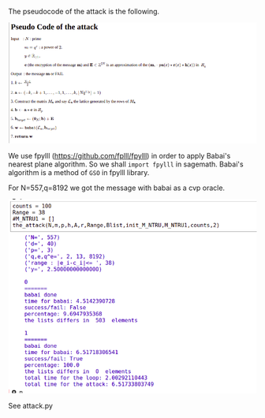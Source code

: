 The pseudocode of the attack is the following.

![alt text](https://github.com/drazioti/ntru/blob/main/images/2022-03-06_18-17.png)

We use fpylll (https://github.com/fplll/fpylll) in order to apply Babai's nearest plane algorithm. 
So we shall ```import fpylll``` in sagemath. Babai's algorithm is a method of ```GSO``` in fpylll library.

For N=557,q=8192 we got the message with babai as a cvp oracle.

![alt text](./images/2022-03-09_23-34.png)

See attack.py
